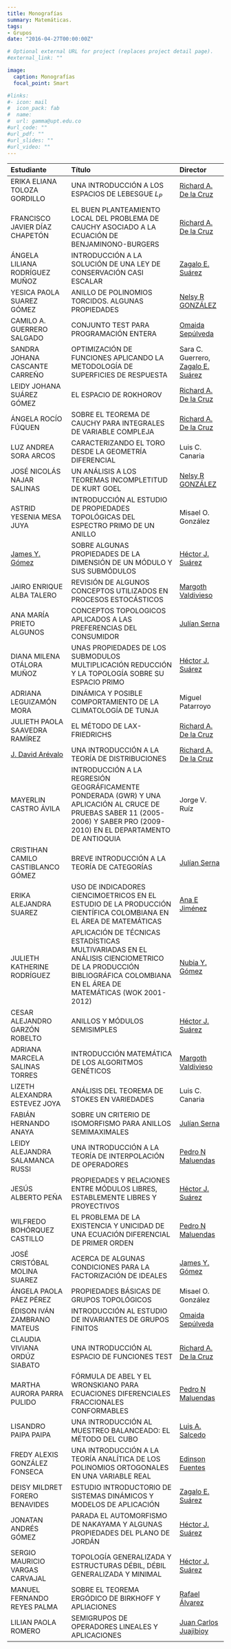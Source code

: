 ```yaml
---
title: Monografías
summary: Matemáticas.
tags:
- Grupos
date: "2016-04-27T00:00:00Z"

# Optional external URL for project (replaces project detail page).
#external_link: ""

image:
  caption: Monografías
  focal_point: Smart

#links:
#- icon: mail
#  icon_pack: fab
#  name: 
#  url: gamma@upt.edu.co
#url_code: ""
#url_pdf: ""
#url_slides: ""
#url_video: ""
---
```



Estudiante | Título | Director 
:----------| :---------- | :----------
ERIKA ELIANA TOLOZA GORDILLO | UNA INTRODUCCIÓN A LOS ESPACIOS DE LEBESGUE $L_P$ | [Richard A. De la Cruz](https://matematicas.netlify.app/authors/delacruz-r/)
FRANCISCO JAVIER DÍAZ CHAPETÓN | EL BUEN PLANTEAMIENTO LOCAL DEL PROBLEMA DE CAUCHY ASOCIADO A LA ECUACIÓN DE BENJAMINONO-BURGERS | [Richard A. De la Cruz](https://matematicas.netlify.app/authors/delacruz-r/)
ÁNGELA LILIANA RODRÍGUEZ MUÑOZ | INTRODUCCIÓN A LA SOLUCIÓN DE UNA LEY DE CONSERVACIÓN CASI ESCALAR | [Zagalo E. Suárez](https://matematicas.netlify.app/authors/sanchez-z/)
YESICA PAOLA SUAREZ GÓMEZ | ANILLO DE POLINOMIOS TORCIDOS. ALGUNAS PROPIEDADES | [Nelsy R GONZÁLEZ](https://matematicas.netlify.app/authors/gonzalez-n/)
CAMILO A. GUERRERO SALGADO| CONJUNTO TEST PARA PROGRAMACIÓN ENTERA| [Omaida Sepúlveda](https://matematicas.netlify.app/authors/sepulveda-o/)
SANDRA JOHANA CASCANTE CARREÑO | OPTIMIZACIÓN DE FUNCIONES APLICANDO LA METODOLOGÍA DE SUPERFICIES DE RESPUESTA | Sara C. Guerrero, [Zagalo E. Suárez](https://matematicas.netlify.app/authors/sanchez-z/)
LEIDY JOHANA SUÁREZ GÓMEZ | EL ESPACIO DE ROKHOROV | [Richard A. De la Cruz](https://matematicas.netlify.app/authors/delacruz-r/)
ÁNGELA ROCÍO FÚQUEN |SOBRE EL TEOREMA DE CAUCHY PARA INTEGRALES DE VARIABLE COMPLEJA | [Richard A. De la Cruz](https://matematicas.netlify.app/authors/delacruz-r/)
LUZ ANDREA SORA ARCOS| CARACTERIZANDO EL TORO DESDE LA GEOMETRÍA DIFERENCIAL | Luis C. Canaria
JOSÉ NICOLÁS NAJAR SALINAS| UN ANÁLISIS A LOS TEOREMAS INCOMPLETITUD DE KURT GOEL | [Nelsy R GONZÁLEZ](https://matematicas.netlify.app/authors/gonzalez-n/)
ASTRID YESENIA MESA JUYA | INTRODUCCIÓN AL ESTUDIO DE PROPIEDADES TOPOLÓGICAS DEL ESPECTRO PRIMO DE UN ANILLO | Misael O. González
[James Y. Gómez](https://matematicas.netlify.app/authors/gomez-j/) | SOBRE ALGUNAS PROPIEDADES DE LA DIMENSIÓN DE UN MÓDULO Y SUS SUBMÓDULOS | [Héctor J. Suárez](https://matematicas.netlify.app/authors/suarez-h/)
JAIRO ENRIQUE ALBA TALERO | REVISIÓN DE ALGUNOS CONCEPTOS UTILIZADOS EN PROCESOS ESTOCÁSTICOS| [Margoth Valdivieso](https://matematicas.netlify.app/authors/valdivieso-m/)
ANA MARÍA PRIETO ALGUNOS | CONCEPTOS TOPOLOGICOS APLICADOS A LAS PREFERENCIAS DEL CONSUMIDOR | [Julían Serna](https://matematicas.netlify.app/authors/serna-j/)
DIANA MILENA OTÁLORA MUÑOZ| UNAS PROPIEDADES DE LOS SUBMODULOS MULTIPLICACIÓN REDUCCIÓN Y LA TOPOLOGÍA SOBRE SU ESPACIO PRIMO | [Héctor J. Suárez](https://matematicas.netlify.app/authors/suarez-h/)
ADRIANA LEGUIZAMÓN MORA | DINÁMICA Y POSIBLE COMPORTAMIENTO DE LA CLIMATOLOGÍA DE TUNJA | Miguel Patarroyo
JULIETH PAOLA SAAVEDRA RAMÍREZ| EL MÉTODO DE LAX-FRIEDRICHS|  [Richard A. De la Cruz](https://matematicas.netlify.app/authors/delacruz-r/)
[J. David Arévalo](https://matematicas.netlify.app/authors/arevalo-d/) | UNA INTRODUCCIÓN A LA TEORÍA DE DISTRIBUCIONES| [Richard A. De la Cruz](https://matematicas.netlify.app/authors/delacruz-r/)
MAYERLIN CASTRO ÁVILA | INTRODUCCIÓN A LA REGRESIÓN GEOGRÁFICAMENTE PONDERADA (GWR) Y UNA APLICACIÓN AL CRUCE DE PRUEBAS SABER 11 (2005-2006) Y SABER PRO (2009-2010) EN EL DEPARTAMENTO DE ANTIOQUIA | Jorge V. Ruíz
CRISTIHAN CAMILO CASTIBLANCO GÓMEZ| BREVE INTRODUCCIÓN A LA TEORÍA DE CATEGORÍAS| [Julían Serna](https://matematicas.netlify.app/authors/serna-j/)
ERIKA ALEJANDRA SUAREZ | USO DE INDICADORES CIENCIMOETRICOS EN EL ESTUDIO DE LA PRODUCCIÓN CIENTÍFICA COLOMBIANA EN EL ÁREA DE MATEMÁTICAS| [Ana E Jiménez](https://matematicas.netlify.app/authors/jimenez-a/)
JULIETH KATHERINE RODRÍGUEZ| APLICACIÓN DE TÉCNICAS ESTADÍSTICAS MULTIVARIADAS EN EL ANÁLISIS CIENCIOMETRICO DE LA PRODUCCIÓN BIBLIOGRÁFICA COLOMBIANA EN EL ÁREA DE MATEMÁTICAS (WOK 2001-2012)| [Nubia Y. Gómez](https://matematicas.netlify.app/authors/gomez-n/)
CESAR ALEJANDRO GARZÓN ROBELTO| ANILLOS Y MÓDULOS SEMISIMPLES | [Héctor J. Suárez](https://matematicas.netlify.app/authors/suarez-h/)
ADRIANA MARCELA SALINAS TORRES|INTRODUCCIÓN MATEMÁTICA DE LOS ALGORITMOS GENÉTICOS| [Margoth Valdivieso](https://matematicas.netlify.app/authors/valdivieso-m/)
LIZETH ALEXANDRA ESTEVEZ JOYA |ANÁLISIS DEL TEOREMA DE STOKES EN VARIEDADES |Luis C. Canaria 
FABIÁN HERNANDO ANAYA | SOBRE UN CRITERIO DE ISOMORFISMO PARA ANILLOS SEMIMAXIMALES| [Julían Serna](https://matematicas.netlify.app/authors/serna-j/)
LEIDY ALEJANDRA SALAMANCA RUSSI| UNA INTRODUCCIÓN A LA TEORÍA DE INTERPOLACIÓN DE OPERADORES| [Pedro N Maluendas](https://matematicas.netlify.app/authors/maluendas-p/)
JESÚS ALBERTO PEÑA | PROPIEDADES Y RELACIONES ENTRE MÓDULOS LIBRES, ESTABLEMENTE LIBRES Y PROYECTIVOS| [Héctor J. Suárez](https://matematicas.netlify.app/authors/suarez-h/)
WILFREDO BOHÓRQUEZ CASTILLO | EL PROBLEMA DE LA EXISTENCIA Y UNICIDAD DE UNA ECUACIÓN DIFERENCIAL DE PRIMER ORDEN| [Pedro N Maluendas](https://matematicas.netlify.app/authors/maluendas-p/)
JOSÉ CRISTÓBAL MOLINA SUAREZ | ACERCA DE ALGUNAS CONDICIONES PARA LA FACTORIZACIÓN DE IDEALES| [James Y. Gómez](https://matematicas.netlify.app/authors/gomez-j/)
ÁNGELA PAOLA PÁEZ PÉREZ |PROPIEDADES BÁSICAS DE GRUPOS TOPOLÓGICOS| Misael O. González
ÉDISON IVÁN ZAMBRANO MATEUS | INTRODUCCIÓN AL ESTUDIO DE INVARIANTES DE GRUPOS FINITOS| [Omaida Sepúlveda](https://matematicas.netlify.app/authors/sepulveda-o/)
CLAUDIA VIVIANA ORDÚZ SIABATO | UNA INTRODUCCIÓN AL ESPACIO DE FUNCIONES TEST | [Richard A. De la Cruz](https://matematicas.netlify.app/authors/delacruz-r/)
MARTHA AURORA PARRA PULIDO | FÓRMULA DE ABEL Y EL WRONSKIANO PARA ECUACIONES DIFERENCIALES FRACCIONALES CONFORMABLES| [Pedro N Maluendas](https://matematicas.netlify.app/authors/maluendas-p/)
LISANDRO PAIPA PAIPA | UNA INTRODUCCIÓN AL MUESTREO BALANCEADO: EL MÉTODO DEL CUBO | [Luis A. Salcedo](https://matematicas.netlify.app/authors/salcedo-l/)
FREDY ALEXIS GONZÁLEZ FONSECA |UNA INTRODUCCIÓN A LA TEORÍA ANALÍTICA DE LOS POLINOMIOS ORTOGONALES EN UNA VARIABLE REAL|[Edinson Fuentes](https://matematicas.netlify.app/authors/fuentes-e/)
DEISY MILDRET FORERO BENAVIDES |ESTUDIO INTRODUCTORIO DE SISTEMAS DINÁMICOS Y MODELOS DE APLICACIÓN| [Zagalo E. Suárez](https://matematicas.netlify.app/authors/sanchez-z/)
JONATAN ANDRÉS GÓMEZ |PARADA EL AUTOMORFISMO DE NAKAYAMA Y ALGUNAS PROPIEDADES DEL PLANO DE JORDÁN| [Héctor J. Suárez](https://matematicas.netlify.app/authors/suarez-h/)
SERGIO MAURICIO VARGAS CARVAJAL| TOPOLOGÍA GENERALIZADA Y ESTRUCTURAS DÉBIL, DÉBIL GENERALIZADA Y MINIMAL| [Héctor J. Suárez](https://matematicas.netlify.app/authors/suarez-h/)
MANUEL FERNANDO REYES PALMA | SOBRE EL TEOREMA ERGÓDICO DE BIRKHOFF Y APLIACIONES | [Rafael Álvarez](https://matematicas.netlify.app/authors/alvarez-r/)
LILIAN PAOLA ROMERO |SEMIGRUPOS DE OPERADORES LINEALES Y APLICACIONES | [Juan Carlos Juajibioy](https://matematicas.netlify.app/authors/juajibioy-j/)
